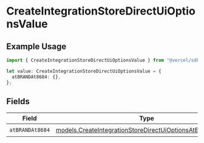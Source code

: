 # CreateIntegrationStoreDirectUiOptionsValue

## Example Usage

```typescript
import { CreateIntegrationStoreDirectUiOptionsValue } from "@vercel/sdk/models/createintegrationstoredirectop.js";

let value: CreateIntegrationStoreDirectUiOptionsValue = {
  atBRANDAt8684: {},
};
```

## Fields

| Field                                                                                                                        | Type                                                                                                                         | Required                                                                                                                     | Description                                                                                                                  |
| ---------------------------------------------------------------------------------------------------------------------------- | ---------------------------------------------------------------------------------------------------------------------------- | ---------------------------------------------------------------------------------------------------------------------------- | ---------------------------------------------------------------------------------------------------------------------------- |
| `atBRANDAt8684`                                                                                                              | [models.CreateIntegrationStoreDirectUiOptionsAtBRANDAt8684](../models/createintegrationstoredirectuioptionsatbrandat8684.md) | :heavy_check_mark:                                                                                                           | N/A                                                                                                                          |